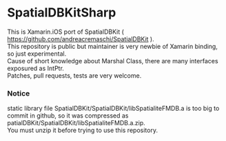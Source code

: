 SpatialDBKitSharp
===========================

This is Xamarin.iOS port of SpatialDBKit ( https://github.com/andreacremaschi/SpatialDBKit ).   
This repository is public but maintainer is very newbie of Xamarin binding, so just experimental.  
Cause of short knowledge about Marshal Class, there are many interfaces exposured as IntPtr.  
Patches, pull requests, tests are very welcome.  

### Notice

static library file SpatialDBKit/SpatialDBKit/libSpatialiteFMDB.a is too big to commit in github, so it was compressed as patialDBKit/SpatialDBKit/libSpatialiteFMDB.a.zip.  
You must unzip it before trying to use this repository.
